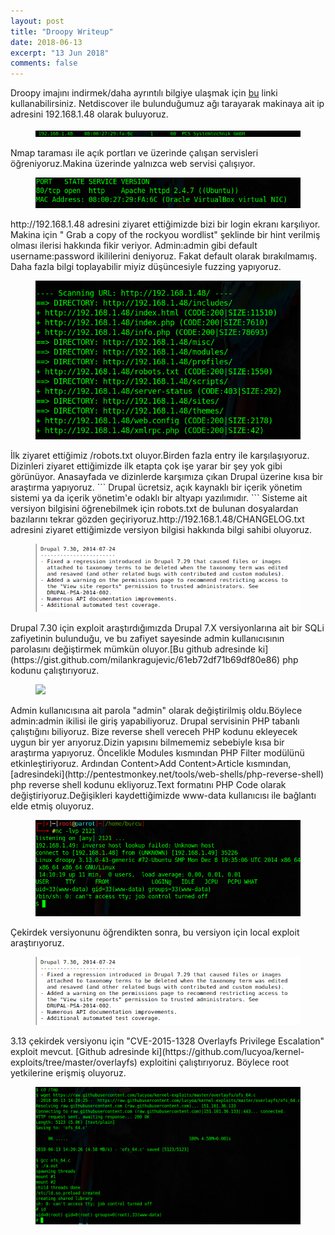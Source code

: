 ```yaml
---
layout: post
title: "Droopy Writeup"
date: 2018-06-13
excerpt: "13 Jun 2018"
comments: false
---
```

Droopy imajını indirmek/daha ayrıntılı bilgiye ulaşmak için [bu](https://www.vulnhub.com/entry/droopy-v02,143/) linki kullanabilirsiniz.
Netdiscover ile bulunduğumuz ağı tarayarak makinaya ait ip adresini 192.168.1.48 olarak buluyoruz.
<figure >
    <img src="/assets/img/droopy/droopip.png">
</figure>
Nmap taraması ile açık portları ve üzerinde çalışan servisleri öğreniyoruz.Makina üzerinde yalnızca web servisi çalışıyor.
<figure >
    <img src="/assets/img/droopy/droopynmap.png">
</figure>
http://192.168.1.48 adresini ziyaret ettiğimizde bizi bir login ekranı karşılıyor. Makina için " Grab a copy of the rockyou wordlist" şeklinde bir hint verilmiş olması ilerisi hakkında fikir veriyor. Admin:admin gibi default username:password ikililerini deniyoruz. Fakat default olarak bırakılmamış.
Daha fazla bilgi toplayabilir miyiz düşüncesiyle fuzzing yapıyoruz. 
<figure >
    <img src="/assets/img/droopy/droopydirb.png">
</figure>
İlk ziyaret ettiğimiz /robots.txt oluyor.Birden fazla entry ile karşılaşıyoruz. Dizinleri ziyaret ettiğimizde ilk etapta çok işe yarar bir şey yok gibi görünüyor.
Anasayfada ve dizinlerde karşımıza çıkan Drupal üzerine kısa bir araştırma yapıyoruz.
```
Drupal ücretsiz, açık kaynaklı bir içerik yönetim sistemi ya da içerik yönetim'e odaklı bir altyapı yazılımıdır.
```
Sisteme ait versiyon bilgisini öğrenebilmek için robots.txt de bulunan dosyalardan bazılarını tekrar gözden geçiriyoruz.http://192.168.1.48/CHANGELOG.txt adresini ziyaret ettiğimizde versiyon bilgisi hakkında bilgi sahibi oluyoruz.
<figure >
    <img src="/assets/img/droopy/droopyversion.png">
</figure>
Drupal 7.30 için exploit araştırdığımızda Drupal 7.X versiyonlarına ait bir SQLi zafiyetinin bulunduğu, ve bu zafiyet sayesinde admin kullanıcısının parolasını değiştirmek mümkün oluyor.[Bu github adresinde ki](https://gist.github.com/milankragujevic/61eb72df71b69df80e86) php kodunu çalıştırıyoruz.
<figure >
    <img src="/assets/img/droopy/droopexploit.png">
</figure>
Admin kullanıcısına ait parola "admin" olarak değiştirilmiş oldu.Böylece admin:admin ikilisi ile giriş yapabiliyoruz.
Drupal servisinin PHP tabanlı çalıştığını biliyoruz. Bize reverse shell vereceh PHP kodunu ekleyecek uygun bir yer arıyoruz.Dizin yapısını bilmememiz  sebebiyle kısa bir araştırma yapıyoruz. 
Öncelikle Modules kısmından PHP Filter modülünü etkinleştiriyoruz.
Ardından Content>Add Content>Article kısmından, [adresindeki](http://pentestmonkey.net/tools/web-shells/php-reverse-shell) php reverse shell kodunu ekliyoruz.Text formatını PHP Code olarak değiştiriyoruz.Değişikleri kaydettiğimizde www-data kullanıcısı ile bağlantı elde etmiş oluyoruz.
<figure >
    <img src="/assets/img/droopy/droopyshell.png">
</figure>
Çekirdek versiyonunu öğrendikten sonra, bu versiyon için local exploit araştırıyoruz.
<figure >
    <img src="/assets/img/droopy/droopyversion.png">
</figure>
3.13 çekirdek versiyonu için "CVE-2015-1328 Overlayfs Privilege Escalation" exploit mevcut. [Github adresinde ki](https://github.com/lucyoa/kernel-exploits/tree/master/overlayfs) exploitini çalıştırıyoruz.
Böylece root yetkilerine erişmiş oluyoruz.
<figure >
    <img src="/assets/img/droopy/droopyroot.png">
</figure>
